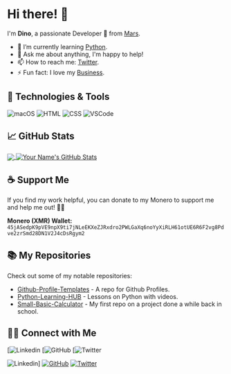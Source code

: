 # Hi there! 👋

I'm <strong>Dino</strong>, a passionate Developer 🚀 from [Mars](https://solarsystem.nasa.gov/planets/mars/overview/). 

- 🌱 I’m currently learning [Python](https://www.youtube.com/watch?v=x7X9w_GIm1s).
- 💬 Ask me about anything, I'm happy to help!
- 📫 How to reach me: [Twitter](https://twitter.com/D1n0Bart0n).
- ⚡ Fun fact: I love my [Business](https://twitter.com/AgileWebInov).

## 🔧 Technologies & Tools

![macOS](https://img.shields.io/badge/OS-macOS-FF5733?style=flat-square&logo=YourOSLogo&logoColor=white)
![HTML](https://img.shields.io/badge/Code-HTML-00C853?style=flat-square&logo=LanguageLogo&logoColor=white)
![CSS](https://img.shields.io/badge/Code-CSS-2979FF?style=flat-square&logo=LanguageLogo&logoColor=white)
![VSCode](https://img.shields.io/badge/Tool-VSCode-FFD700?style=flat-square&logo=ToolLogo&logoColor=white)

## &#x1f4c8; GitHub Stats

<a href="https://github.com/DinoBarton">
  <img align="center" src="https://github-readme-stats.vercel.app/api/top-langs/?username=DinoBarton&hide=java,html,tex&title_color=ffffff&text_color=c9cacc&icon_color=2bbc8a&bg_color=1d1f21" />
</a>
<a href="https://github.com/DinoBarton">
  <img align="center" src="https://github-readme-stats.vercel.app/api?username=DinoBarton&show_icons=true&line_height=27&count_private=true&title_color=ffffff&text_color=c9cacc&icon_color=2bbc8a&bg_color=1d1f21" alt="Your Name's GitHub Stats" />
</a>

## ☕ Support Me

If you find my work helpful, you can donate to my Monero to support me and help me out! 🚀🎉

<strong>Monero (XMR) Wallet:</strong> `45jASedpK9pVE9npX9ti7jNLeEKXeZJRxdro2PWLGaXq6noYyXiRLH61otUE6R6F2vg8Pdve2zrSmd28DN1V2J4cDsRgym2`

## 📚 My Repositories

Check out some of my notable repositories:

- [Github-Profile-Templates](https://github.com/DinoBarton/Github-Profile-Templates) - A repo for Github Profiles.
- [Python-Learning-HUB](https://github.com/DinoBarton/Python-Learning-HUB) - Lessons on Python with videos.
- [Small-Basic-Calculator](https://github.com/DinoBarton/Small-Basic-Calculator) - My first repo on a project done a while back in school.

## 🤝🏻 Connect with Me

[![Linkedin](https://www.linkedin.com/in/dino-barton-722a48263/)
[![GitHub](https://github.com/DinoBarton/)
[![Twitter](https://twitter.com/D1n0Bart0n)

![Linkedin](https://img.shields.io/badge/-Linkedin-0077B5?style=flat-square&logo=Linkedin&logoColor=white&link=https://www.linkedin.com/in/dino-barton-722a48263/)]
[![GitHub](https://img.shields.io/badge/-Github-181717?style=flat-square&logo=github&link=https://github.com/yourusername)](https://github.com/DinoBarton/)
[![Twitter](https://img.shields.io/badge/-Twitter-1DA1F2?style=flat-square&logo=twitter&logoColor=white&link=https://twitter.com/yourusername)](https://twitter.com/D1n0Bart0n)
